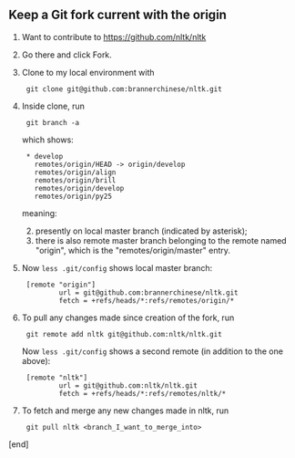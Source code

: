 ## Keep a Git fork current with the origin

1. Want to contribute to https://github.com/nltk/nltk

1. Go there and click Fork. 

1. Clone to my local environment with 

        git clone git@github.com:brannerchinese/nltk.git 

1. Inside clone, run 

        git branch -a

   which shows:

        * develop
          remotes/origin/HEAD -> origin/develop
          remotes/origin/align
          remotes/origin/brill
          remotes/origin/develop
          remotes/origin/py25

   meaning:

     2. presently on local master branch (indicated by asterisk);
     2. there is also remote master branch belonging to the remote named "origin", which is the "remotes/origin/master" entry. 

1. Now `less .git/config` shows local master branch:

        [remote "origin"]
                url = git@github.com:brannerchinese/nltk.git
                fetch = +refs/heads/*:refs/remotes/origin/*

1. To pull any changes made since creation of the fork, run

        git remote add nltk git@github.com:nltk/nltk.git

   Now `less .git/config` shows a second remote (in addition to the one above):

        [remote "nltk"]
                url = git@github.com:nltk/nltk.git
                fetch = +refs/heads/*:refs/remotes/nltk/*

1. To fetch and merge any new changes made in nltk, run 

        git pull nltk <branch_I_want_to_merge_into>

[end]
